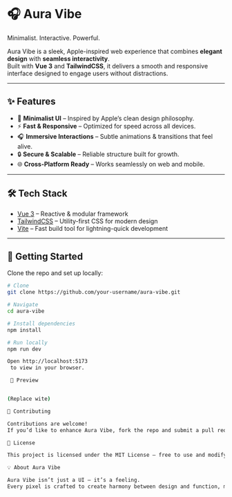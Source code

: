# 🎧 Aura Vibe  

Minimalist. Interactive. Powerful.  

Aura Vibe is a sleek, Apple-inspired web experience that combines **elegant design** with **seamless interactivity**.  
Built with **Vue 3** and **TailwindCSS**, it delivers a smooth and responsive interface designed to engage users without distractions.  

---

## ✨ Features  

- 🎨 **Minimalist UI** – Inspired by Apple’s clean design philosophy.  
- ⚡ **Fast & Responsive** – Optimized for speed across all devices.  
- 🎧 **Immersive Interactions** – Subtle animations & transitions that feel alive.  
- 🔒 **Secure & Scalable** – Reliable structure built for growth.  
- 🌐 **Cross-Platform Ready** – Works seamlessly on web and mobile.  

---

## 🛠️ Tech Stack  

- [Vue 3](https://vuejs.org/) – Reactive & modular framework  
- [TailwindCSS](https://tailwindcss.com/) – Utility-first CSS for modern design  
- [Vite](https://vitejs.dev/) – Fast build tool for lightning-quick development  

---

## 🚀 Getting Started  

Clone the repo and set up locally:  

```bash
# Clone
git clone https://github.com/your-username/aura-vibe.git

# Navigate
cd aura-vibe

# Install dependencies
npm install

# Run locally
npm run dev

Open http://localhost:5173
 to view in your browser.

 📸 Preview


(Replace wite)

🤝 Contributing

Contributions are welcome!
If you’d like to enhance Aura Vibe, fork the repo and submit a pull request.

📜 License

This project is licensed under the MIT License – free to use and modify.

💡 About Aura Vibe

Aura Vibe isn’t just a UI — it’s a feeling.
Every pixel is crafted to create harmony between design and function, making digital experiences more beautiful, fast, and inspiring.